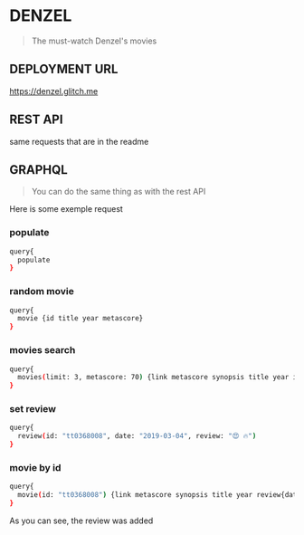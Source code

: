 # DENZEL

> The must-watch Denzel's movies

## DEPLOYMENT URL

https://denzel.glitch.me

## REST API

same requests that are in the readme

## GRAPHQL

> You can do the same thing as with the rest API


Here is some exemple request

### populate
```sh
query{
  populate
}
```

### random movie
```sh
query{
  movie {id title year metascore}
}
```

### movies search
```sh
query{
  movies(limit: 3, metascore: 70) {link metascore synopsis title year id}
}
```

### set review
```sh
query{
  review(id: "tt0368008", date: "2019-03-04", review: "😍 🔥")
}
```

### movie by id
```sh
query{
  movie(id: "tt0368008") {link metascore synopsis title year review{date review}}
}
```

As you can see, the review was added

